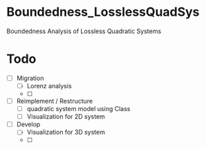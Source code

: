 # Boundedness_LosslessQuadSys
 Boundedness Analysis of Lossless Quadratic Systems





# Todo

- [ ] Migration
  - [ ] Lorenz analysis
  - [ ] 
- [ ] Reimplement / Restructure
  - [ ] quadratic system model using Class
  - [ ] Visualization for 2D system
- [ ] Develop
  - [ ] Visualization for 3D system
  - [ ] 



